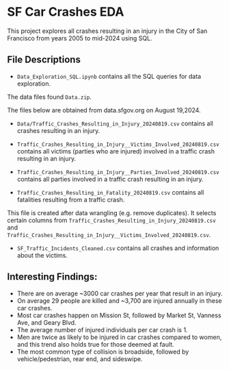# SF Car Crashes EDA

This project explores all crashes resulting in an injury in the City of San Francisco from years 2005 to mid-2024 using SQL.

## File Descriptions

- `Data_Exploration_SQL.ipynb` contains all the SQL queries for data exploration. 

The data files found `Data.zip`. <br>

The files below are obtained from data.sfgov.org on August 19,2024. 
- `Data/Traffic_Crashes_Resulting_in_Injury_20240819.csv` contains all crashes resulting in an injury.

- `Traffic_Crashes_Resulting_in_Injury__Victims_Involved_20240819.csv` contains all victims (parties who are injured) involved in a traffic crash resulting      in an injury.

- `Traffic_Crashes_Resulting_in_Injury__Parties_Involved_20240819.csv` contains all parties involved in a traffic crash resulting in an injury.

- `Traffic_Crashes_Resulting_in_Fatality_20240819.csv` contains all fatalities resulting from a traffic crash.

This file is created after data wrangling (e.g. remove duplicates). It selects certain columns from `Traffic_Crashes_Resulting_in_Injury_20240819.csv` and    `Traffic_Crashes_Resulting_in_Injury__Victims_Involved_20240819.csv`. 
- `SF_Traffic_Incidents_Cleaned.csv` contains all crashes and information about the victims.

## Interesting Findings:
- There are on average ~3000 car crashes per year that result in an injury.
- On average 29 people are killed and ~3,700 are injured annually in these car crashes.
- Most car crashes happen on Mission St, followed by Market St, Vanness Ave, and Geary Blvd.
- The average number of injured individuals per car crash is 1.
- Men are twice as likely to be injured in car crashes compared to women, and this trend also holds true for those deemed at fault.
- The most common type of collision is broadside, followed by vehicle/pedestrian, rear end, and sideswipe. 
